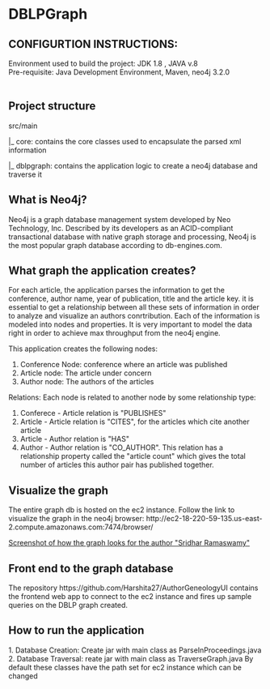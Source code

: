 # DBLPGraph
<h2> CONFIGURTION INSTRUCTIONS: </h2>
Environment used to build the project: JDK 1.8 , JAVA v.8<br>
Pre-requisite: Java Development Environment, Maven, neo4j 3.2.0<br> <br>

<h2>Project structure</h2>
src/main

 |_ core: contains the core classes used to encapsulate the parsed xml information
 
 |_ dblpgraph: contains the application logic to create a neo4j database and traverse it
 
<h2> What is Neo4j? </h2>
Neo4j is a graph database management system developed by Neo Technology, Inc. Described by its developers as an ACID-compliant transactional database with native graph storage and processing, Neo4j is the most popular graph database according to db-engines.com.

<h2> What graph the application creates? </h2>
For each article, the application parses the information to get the conference, author name, year of publication, title and the article key.
it is essential to get a relationship between all these sets of information in order to analyze and visualize an authors conrtribution.
Each of the information is modeled into nodes and properties.
It is very important to model the data right in order to achieve max throughput from the neo4j engine.


This application creates the following nodes:
1. Conference Node: conference where an article was published
2. Article node: The article under concern
3. Author node: The authors of the articles

Relations:
Each node is related to another node by some relationship type:
1. Conferece - Article relation is "PUBLISHES"
2. Article - Article relation is "CITES", for the articles which cite another article
3. Article - Author relation is "HAS"
4. Author - Author relation is "CO_AUTHOR". This relation has a relationship property called the "article count" which gives the total number of articles this author pair has published together.

<h2>Visualize the graph</h2>
The entire graph db is hosted on the ec2 instance. 
Follow the link to visualize the graph in the neo4j browser: 
http://ec2-18-220-59-135.us-east-2.compute.amazonaws.com:7474/browser/

[Screenshot of how the graph looks for the author "Sridhar Ramaswamy"](/image/image.png?raw=true "Optional Title")



<h2>Front end to the graph database</h2>
The repository https://github.com/Harshita27/AuthorGeneologyUI contains the frontend web app to connect to the ec2 instance and fires up sample queries on the DBLP graph created.


<h2>How to run the application</h2>
1. Database Creation: Create jar with main class as ParseInProceedings.java
2. Database Traversal: reate jar with main class as TraverseGraph.java
By default these classes have the path set for ec2 instance which can be changed

